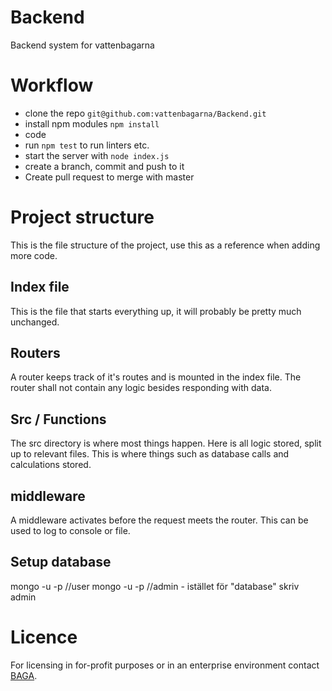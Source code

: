 # Backend
Backend system for vattenbagarna

# Workflow
- clone the repo `git@github.com:vattenbagarna/Backend.git`
- install npm modules `npm install`
- code
- run `npm test` to run linters etc.
- start the server with `node index.js`
- create a branch, commit and push to it
- Create pull request to merge with master

# Project structure
This is the file structure of the project, use this as a reference when adding more code.

## Index file
This is the file that starts everything up, it will probably be pretty much unchanged.

## Routers
A router keeps track of it's routes and is mounted in the index file. The router shall not contain any logic
besides responding with data.

## Src / Functions
The src directory is where most things happen. Here is all logic stored, split up to relevant files.
This is where things such as database calls and calculations stored.

## middleware
A middleware activates before the request meets the router. This can be used to log
to console or file.

## Setup database
mongo -u <username> -p <password> <database> //user
mongo -u <username> -p <password> <database> //admin - istället för "database" skriv admin 

# Licence
For licensing in for-profit purposes or in an enterprise environment contact [BAGA](http://baga.se/).
